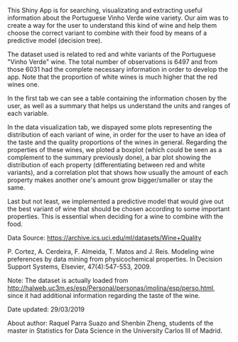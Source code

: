 
This Shiny App is for searching, visualizating and extracting useful information about the Portuguese Vinho Verde wine variety. Our aim was to create a way for the user to understand this kind of wine and help them choose the correct variant to combine with their food by means of a predictive model (decision tree).

The dataset used is related to red and white variants of the Portuguese "Vinho Verde" wine. The total number of observations is 6497 and from those 6031 had the complete necessary information in order to develop the app. Note that the proportion of white wines is much higher that the red wines one.

In the first tab we can see a table containing the information chosen by the user, as well as a summary that helps us understand the units and ranges of each variable.

In the data visualization tab, we dispayed some plots representing the distribution of each variant of wine, in order for the user to have an idea of the taste and the quality proportions of the wines in general. Regarding the properties of these wines, we ploted a boxplot (which could be seen as a complement to the summary previously done), a bar plot showing the distribution of each property (differentiating between red and white variants), and a correlation plot that shows how usually the amount of each property makes another one's amount grow bigger/smaller or stay the same.

Last but not least, we implemented a predictive model that would give out the best variant of wine that should be chosen according to some important properties. This is essential when deciding for a wine to combine with the food.

Data Source: https://archive.ics.uci.edu/ml/datasets/Wine+Quality

P. Cortez, A. Cerdeira, F. Almeida, T. Matos and J. Reis. 
Modeling wine preferences by data mining from physicochemical properties. In Decision Support Systems, Elsevier, 47(4):547-553, 2009.

Note: The dataset is actually loaded from http://halweb.uc3m.es/esp/Personal/personas/imolina/esp/perso.html, since it had additional information regarding the taste of the wine.

Date updated: 29/03/2019

About author: Raquel Parra Suazo and Shenbin Zheng, students of the master in Statistics for Data Science in the University Carlos III of Madrid.
